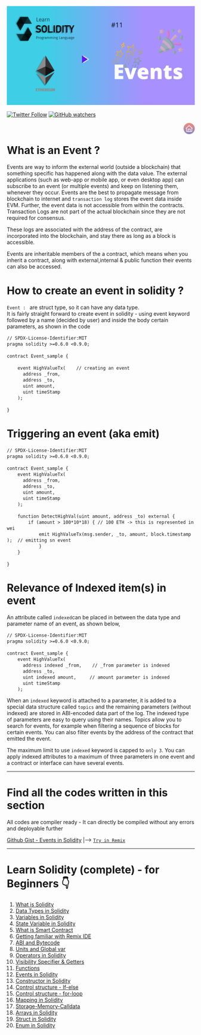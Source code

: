 <img src="/Tutorials/header-images/11-OG-Events-in-solidity.png" width="630" title="Events in solidity">

[<img alt="Twitter Follow" src="https://img.shields.io/twitter/follow/PranavRaj90?style=social">](https://twitter.com/intent/follow?screen_name=PranavRaj90)
[<img alt="GitHub watchers" src="https://img.shields.io/github/watchers/raj-pranav/learn-solidity?label=Learn%20Solidity&style=social">](https://github.com/raj-pranav/learn-solidity/)

[<img align= "right" src="/Tutorials/Beginners/images-for-docs/home.png" width="30" title="Repo Home">](https://github.com/raj-pranav/learn-solidity)
<br>

# What is an Event ?
Events are way to inform the external world (outside a blockchain) that something specific has happened along with the data value. The external applications (such as web-app or mobile app, or even desktop app) can subscribe to an event (or multiple events) and keep on listening them, whenever they occur. Events are the best to propagate message from blockchain to internet and `transaction log` stores the event data inside EVM. Further, the event data is not accessible from within the contracts. Transaction Logs are not part of the actual blockchain since they are not required for consensus.

These logs are associated with the address of the contract, are incorporated into the blockchain, and stay there as long as a block is accessible.

Events are inheritable members of the a contract, which means when you inherit a contract, along with external,internal & public function their events can also be accessed.

# How to create an event in solidity ?
`Event : ` are struct type, so it can have any data type.<br>
It is fairly straight forward to create event in solidity - using event keyword followed by a name (decided by user) and inside the body certain parameters, as shown in the code

```solidity
// SPDX-License-Identifier:MIT
pragma solidity >=0.6.0 <0.9.0;

contract Event_sample {

    event HighValueTx(    // creating an event
      address _from,
      address _to,
      uint amount,
      uint timeStamp  
    );

}
```

# Triggering an event (aka emit)

```solidity
// SPDX-License-Identifier:MIT
pragma solidity >=0.6.0 <0.9.0;

contract Event_sample {
    event HighValueTx(
      address _from,
      address _to,
      uint amount,
      uint timeStamp  
    );

    function DetectHighVal(uint amount, address _to) external {
        if (amount > 100*10*18) { // 100 ETH -> this is represented in wei
            emit HighValueTx(msg.sender, _to, amount, block.timestamp );  // emitting sn event
            }
    }

}
```

# Relevance of Indexed item(s) in event
An attribute called `indexed`can be placed in between the data type and parameter name of an event, as shown below,

```solidity
// SPDX-License-Identifier:MIT
pragma solidity >=0.6.0 <0.9.0;

contract Event_sample {
    event HighValueTx(
      address indexed _from,    // _from parameter is indexed
      address _to,
      uint indexed amount,     // amount parameter is indexed
      uint timeStamp  
    );
```

When an `indexed` keyword is attached to a parameter, it is added to a special data structure called `topics` and the remaining parameters (without indexed) are stored in ABI-encoded data part of the log. The indexed type of parameters are easy to query using their names. Topics allow you to search for events, for example when filtering a sequence of blocks for certain events. You can also filter events by the address of the contract that emitted the event.

The maximum limit to use `indexed` keyword is capped to `only 3`. You can apply indexed attributes to a maximum of three parameters in one event and a contract or interface can have several events.

---

# Find all the codes written in this section
All codes are compiler ready - It can directly be compiled without any errors and deployable further

[Github Gist - Events in Solidity](https://gist.github.com/raj-pranav/1924e97cb5d8767be1279809f2c5479e)  |-->   [`Try in Remix`](https://remix.ethereum.org/)

---

# Learn Solidity (complete) - for Beginners 👇
1. [What is Solidity](https://github.com/raj-pranav/learn-solidity/blob/main/Tutorials/Beginners/1-What_is_Solidity.md)
2. [Data Types in Solidity](https://github.com/raj-pranav/learn-solidity/blob/main/Tutorials/Beginners/2-Data_types_solidity.md)
3. [Variables in Solidity](https://github.com/raj-pranav/learn-solidity/blob/main/Tutorials/Beginners/2.1-Variables_in_solidity.md)
4. [State Variable in Solidity](https://github.com/raj-pranav/learn-solidity/blob/main/Tutorials/Beginners/3-State_variable_solidity.md)
5. [What is Smart Contract](https://github.com/raj-pranav/learn-solidity/blob/main/Tutorials/Beginners/4-what-is-a-Smart_contract.md)
6. [Getting familiar with Remix IDE](https://github.com/raj-pranav/learn-solidity/blob/main/Tutorials/Beginners/5-Getting-familiar-with-Remix-IDE.md)
7. [ABI and Bytecode](https://github.com/raj-pranav/learn-solidity/blob/main/Tutorials/Beginners/6-ABI-and-Bytecode-from-solidity-compiler.md)
8. [Units and Global var](https://github.com/raj-pranav/learn-solidity/blob/main/Tutorials/Beginners/7-Units-and-global-variable.md)
9. [Operators in Solidity](https://github.com/raj-pranav/learn-solidity/blob/main/Tutorials/Beginners/8-Operators-in-solidity.md)
10. [Visibility Specifier & Getters](https://github.com/raj-pranav/learn-solidity/blob/main/Tutorials/Beginners/9-Visibility-specifiers_and-getters.md)
11. [Functions](https://github.com/raj-pranav/learn-solidity/blob/main/Tutorials/Beginners/10-Functions-in-solidity.md)
12. [Events in Solidity](https://github.com/raj-pranav/learn-solidity/blob/main/Tutorials/Beginners/11-Events-in-Solidity.md)
13. [Constructor in Solidity](https://github.com/raj-pranav/learn-solidity/blob/main/Tutorials/Beginners/12-Constructor-in-solidity.md)
14. [Control structure - If-else](https://github.com/raj-pranav/learn-solidity/blob/main/Tutorials/Beginners/13-if-else_if-else_control_structure.md)
15. [Control structure - for-loop](https://github.com/raj-pranav/learn-solidity/blob/main/Tutorials/Beginners/14-for-loop-in-solidity.md)
16. [Mapping in Solidity](https://github.com/raj-pranav/learn-solidity/blob/main/Tutorials/Beginners/15-Mapping-in-solidity.md)
17. [Storage-Memory-Calldata](https://github.com/raj-pranav/learn-solidity/blob/main/Tutorials/Beginners/16-strorage-memory-calldata.md)
18. [Arrays in Solidity](https://github.com/raj-pranav/learn-solidity/blob/main/Tutorials/Beginners/17-arrays-in-solidity.md)
19. [Struct in Solidity](https://github.com/raj-pranav/learn-solidity/blob/main/Tutorials/Beginners/18-struct-in-solidity.md)
20. [Enum in Solidity](https://github.com/raj-pranav/learn-solidity/blob/main/Tutorials/Beginners/19-Enum-in-solidity.md)

